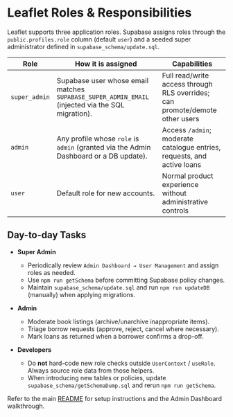 # Leaflet Roles & Responsibilities

Leaflet supports three application roles. Supabase assigns roles through the `public.profiles.role` column (default `user`) and a seeded super administrator defined in `supabase_schema/update.sql`.

| Role          | How it is assigned                                                                               | Capabilities                                                                 |
| ------------- | ------------------------------------------------------------------------------------------------ | ---------------------------------------------------------------------------- |
| `super_admin` | Supabase user whose email matches `SUPABASE_SUPER_ADMIN_EMAIL` (injected via the SQL migration). | Full read/write access through RLS overrides; can promote/demote other users |
| `admin`       | Any profile whose `role` is `admin` (granted via the Admin Dashboard or a DB update).            | Access `/admin`; moderate catalogue entries, requests, and active loans      |
| `user`        | Default role for new accounts.                                                                   | Normal product experience without administrative controls                    |

## Day-to-day Tasks

- **Super Admin**

  - Periodically review `Admin Dashboard → User Management` and assign roles as needed.
  - Use `npm run getSchema` before committing Supabase policy changes.
  - Maintain `supabase_schema/update.sql` and run `npm run updateDB` (manually) when applying migrations.

- **Admin**

  - Moderate book listings (archive/unarchive inappropriate items).
  - Triage borrow requests (approve, reject, cancel where necessary).
  - Mark loans as returned when a borrower confirms a drop-off.

- **Developers**
  - Do **not** hard-code new role checks outside `UserContext` / `useRole`. Always source role data from those helpers.
  - When introducing new tables or policies, update `supabase_schema/getSchemaDump.sql` and rerun `npm run getSchema`.

Refer to the main [README](README.md) for setup instructions and the Admin Dashboard walkthrough.
